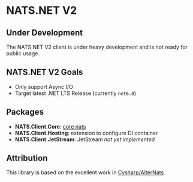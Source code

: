 # NATS.NET V2

## Under Development

The NATS.NET V2 client is under heavy development and is not ready for public usage.

## NATS.NET V2 Goals

- Only support Async I/O
- Target latest .NET LTS Release (currently `net6.0`)

## Packages

- **NATS.Client.Core**: [core nats](https://docs.nats.io/nats-concepts/core-nats)
- **NATS.Client.Hosting**: extension to configure DI container
- **NATS.Client.JetStream**: JetStream *not yet implemented*

## Attribution

This library is based on the excellent work in [Cysharp/AlterNats](https://github.com/Cysharp/AlterNats)
